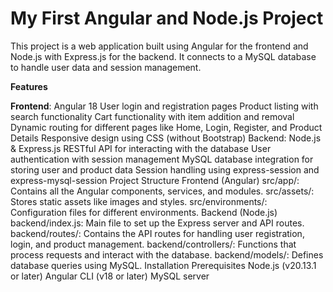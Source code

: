 <!-- # my-first-project
This is my first Angular project. I developed a Ecommerce website in this project.  -->

# My First Angular and Node.js Project
This project is a web application built using Angular for the frontend and Node.js with Express.js for the backend. It connects to a MySQL database to handle user data and session management.

**Features**

__Frontend__: Angular 18
User login and registration pages
Product listing with search functionality
Cart functionality with item addition and removal
Dynamic routing for different pages like Home, Login, Register, and Product Details
Responsive design using CSS (without Bootstrap)
Backend: Node.js & Express.js
RESTful API for interacting with the database
User authentication with session management
MySQL database integration for storing user and product data
Session handling using express-session and express-mysql-session
Project Structure
Frontend (Angular)
src/app/: Contains all the Angular components, services, and modules.
src/assets/: Stores static assets like images and styles.
src/environments/: Configuration files for different environments.
Backend (Node.js)
backend/index.js: Main file to set up the Express server and API routes.
backend/routes/: Contains the API routes for handling user registration, login, and product management.
backend/controllers/: Functions that process requests and interact with the database.
backend/models/: Defines database queries using MySQL.
Installation
Prerequisites
Node.js (v20.13.1 or later)
Angular CLI (v18 or later)
MySQL server
